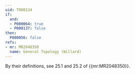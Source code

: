 ```yaml
---
uid: T000134
if:
  and:
  - P000064: true
  - P000137: false
then:
  P000056: false
refs:
- mr: MR2048350
  name: General Topology (Willard)
---
```


By their definitions, see 25.1 and 25.2 of {{mr:MR2048350}}.
